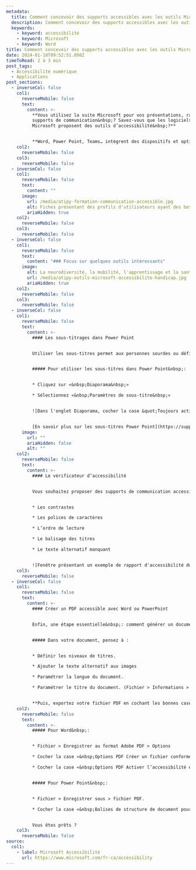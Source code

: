 ```yaml
---
metadata:
  title: Comment concevoir des supports accessibles avec les outils Microsoft
  description: Comment concevoir des supports accessibles avec les outils Microsoft
  keywords:
    - keyword: accessibilité
    - keyword: Microsoft
    - keyword: Word
title: Comment concevoir des supports accessibles avec les outils Microsoft ?
date: 2024-01-18T09:52:51.898Z
timeToRead: 2 à 3 min
post_tags:
  - Accessibilité numérique
  - Applications
post_sections:
  - inverseCol: false
    col1:
      reverseMobile: false
      text:
        content: >-
          **Vous utilisez la suite Microsoft pour vos présentations, rapports et
          supports de communication&nbsp;? Savez-vous que les logiciels
          Microsoft proposent des outils d’accessibilité&nbsp;?**


          **Word, Power Point, Teams… intègrent des dispositifs et options qui permettent à vos collaborateurs un meilleur accès à l’information.**
    col2:
      reverseMobile: false
    col3:
      reverseMobile: false
  - inverseCol: false
    col1:
      reverseMobile: false
      text:
        content: ""
      image:
        url: /media/atipy-formation-communication-accessible.jpg
        alt: Fiches présentant des profils d'utilisateurs ayant des besoins spécifiques
        ariaHidden: true
    col2:
      reverseMobile: false
    col3:
      reverseMobile: false
  - inverseCol: false
    col1:
      reverseMobile: false
      text:
        content: "### Focus sur quelques outils intéressants"
      image:
        alt: La neurodiversité, la mobilité, l'apprentissage et la santé mentale
        url: /media/atipy-outils-microsoft-accessibilite-handicap.jpg
        ariaHidden: true
    col2:
      reverseMobile: false
    col3:
      reverseMobile: false
  - inverseCol: false
    col1:
      reverseMobile: false
      text:
        content: >-
          #### Les sous-titrages dans Power Point


          Utiliser les sous-titres permet aux personnes sourdes ou déficientes auditives de pouvoir suivre une présentation orale, une réunion, une conférence… Vous présentez un document avec Power Point, vous pouvez activer les sous-titres. Votre présentation orale est alors retranscrite en direct.


          ##### Pour utiliser les sous-titres dans Power Point&nbsp;:


          * Cliquez sur «&nbsp;Diaporama&nbsp;»

          * Sélectionnez «&nbsp;Paramètres de sous-titre&nbsp;»


          ![Dans l'onglet Diaporama, cocher la case &quot;Toujours activer les sous-titres&quot;](/media/atipy-microsoft-accessibilite-power-point.jpg)


          [En savoir plus sur les sous-titres Power Point](https://support.microsoft.com/fr-fr/office/pr%C3%A9sentez-avec-des-l%C3%A9gendes-ou-des-sous-titres-automatiques-et-en-temps-r%C3%A9eldans-powerpoint-68d20e49-aec3-456a-939d-34a79e8ddd5f)
      image:
        url: ""
        ariaHidden: false
        alt: ""
    col2:
      reverseMobile: false
      text:
        content: >-
          #### Le vérificateur d’accessibilité


          Vous souhaitez proposer des supports de communication accessibles conformes aux RGAA. Mais, vous ne savez pas par où commencer, ou comment vous y prendre. Tous les logiciels de la suite Microsoft ont un vérificateur d’accessibilité. En activant cet outil, vous obtenez un rapport des points bloquants qu’il vous faut améliorer :


          * Les contrastes

          * Les polices de caractères

          * L’ordre de lecture

          * Le balisage des titres

          * Le texte alternatif manquant


          ![Fenêtre présentant un exemple de rapport d'accessibilité du document](/media/atipy-microsoft-verificateur-accessibilite.jpg)
    col3:
      reverseMobile: false
  - inverseCol: false
    col1:
      reverseMobile: false
      text:
        content: >-
          #### Créer un PDF accessible avec Word ou PowerPoint


          Enfin, une étape essentielle&nbsp;: comment générer un document PDF accessible&nbsp;? Tous les PDF ne sont pas accessibles. Les rendre accessibles et conformes aux RGAA va permettre leur bonne utilisation et lecture par des utilisateurs de lecteurs d’écran et de plage braille.


          ##### Dans votre document, pensez à :


          * Définir les niveaux de titres.

          * Ajouter le texte alternatif aux images

          * Paramétrer la langue du document.

          * Paramétrer le titre du document. (Fichier > Informations > Titre)


          **Puis, exportez votre fichier PDF en cochant les bonnes cases**&nbsp;**!**
    col2:
      reverseMobile: false
      text:
        content: >-
          ##### Pour Word&nbsp;:


          * Fichier > Enregistrer au format Adobe PDF > Options

          * Cocher la case «&nbsp;Options PDF Créer un fichier conforme à la norme PDF/A-1a :2005&nbsp;»

          * Cocher la case «&nbsp;Options PDF Activer l’accessibilité et la redistribution pour les fichiers PDF balisés&nbsp;».


          ##### Pour Power Point&nbsp;:


          * Fichier > Enregistrer sous > fichier PDF.

          * Cocher la case «&nbsp;Balises de structure de document pour l’accessibilité&nbsp;».


          Vous êtes prêts ?
    col3:
      reverseMobile: false
source:
  col1:
    - label: Microsoft Accessibilité
      url: https://www.microsoft.com/fr-ca/accessibility
---
```

